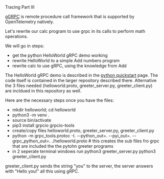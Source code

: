 Tracing Part III

[gGRPC](https://grpc.io/) is remote procedure call framework that is supported by OpenTelemetry natively.

Let's rewrite our calc program to use grpc in its calls to perform math operations.

We will go in steps:
- get the python HelloWorld gRPC demo working
- rewrite HelloWorld to a simple Add numbers program
- rewrite calc to use gRPC, using the knowledge from Add

The HelloWorld gRPC demo is described in the [python quickstart](https://grpc.io/docs/languages/python/quickstart/) page. The code itself is contained in the larger repository described there.
Alternative the 3 files needed (helloworld.proto, greeter_server.py, greeter_client.py) are incldued in this repository as well.

Here are the necessary steps once you have the files:
- mkdir helloworld; cd helloworld
- python3 -m venv .
- source bin/activate
- pip3 install grpcio grpcio-tools
- create/copy files helloworld.proto, greeter_server.py, greeter_client.py
- python -m grpc_tools.protoc -I. --python_out=. --pyi_out=. --grpc_python_out=. ./helloworld.proto # this creates the sub files fro grpc that are included the the pytohn greeter programs
- in 2 seperate terminal windows run
  python3 greeter_server.py
  python3 greeter_client.py
  
greeter_client.py sends the string "you" to the server, the server answers with "Hello you!" all this using gRPC.
  

